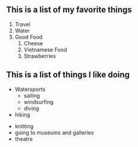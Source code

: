 ## This is a list of my favorite things
1. Travel
2. Water
3. Good Food
    1. Cheese
    2. Vietnamese Food
    3. Strawberries
    
## This is a list of things I like doing

- Watersports
    - sailing
    - windsurfing
    * diving
- hiking
* knitting
* going to museums and galleries
* theatre
